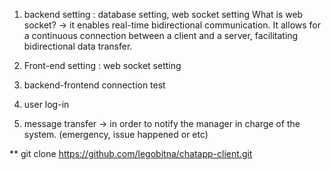 1. backend setting : database setting, web socket setting
   What is web socket? -> it enables real-time bidirectional communication. It allows for a continuous connection between a client and a server, facilitating bidirectional data transfer.
2. Front-end setting : web socket setting
3. backend-frontend connection test

4. user log-in
5. message transfer -> in order to notify the manager in charge of the system. (emergency, issue happened or etc)

** git clone https://github.com/legobitna/chatapp-client.git
